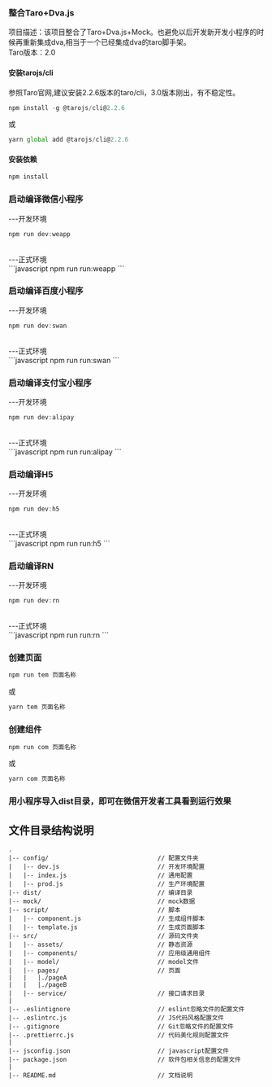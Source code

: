 ### 整合Taro+Dva.js 
项目描述：该项目整合了Taro+Dva.js+Mock。也避免以后开发新开发小程序的时候再重新集成dva,相当于一个已经集成dva的taro脚手架。<br>
Taro版本：2.0

#### 安装tarojs/cli
参照Taro官网,建议安装2.2.6版本的taro/cli，3.0版本刚出，有不稳定性。<br>
```javascript
npm install -g @tarojs/cli@2.2.6
```
或
```javascript
yarn global add @tarojs/cli@2.2.6
```
#### 安装依赖
```javascript
npm install
```
### 启动编译微信小程序
---开发环境<br>
```javascript
npm run dev:weapp
```
<br>
---正式环境<br>
```javascript
npm run run:weapp
```

### 启动编译百度小程序
---开发环境<br>
```javascript
npm run dev:swan
```
<br>
---正式环境<br>
```javascript
npm run run:swan
```

### 启动编译支付宝小程序
---开发环境<br>
```javascript
npm run dev:alipay
```
<br>
---正式环境<br>
```javascript
npm run run:alipay
```

### 启动编译H5
---开发环境<br>
```javascript
npm run dev:h5
```
<br>
---正式环境<br>
```javascript
npm run run:h5
```

### 启动编译RN
---开发环境<br>
```javascript
npm run dev:rn
```
<br>
---正式环境<br>
```javascript
npm run run:rn
```

### 创建页面
```javascript
npm run tem 页面名称
```
或
```javascript
yarn tem 页面名称
```

### 创建组件
```javascript
npm run com 页面名称
```
或
```javascript
yarn com 页面名称
```

### 用小程序导入dist目录，即可在微信开发者工具看到运行效果

## 文件目录结构说明

    .
    |-- config/                              // 配置文件夹
    |   |-- dev.js                           // 开发环境配置
    |   |-- index.js                         // 通用配置
    |   |-- prod.js                          // 生产环境配置
    |-- dist/                                // 编译目录
    |-- mock/                                // mock数据
    |-- script/                              // 脚本
    |   |-- component.js                     // 生成组件脚本
    |   |-- template.js                      // 生成页面脚本
    |-- src/                                 // 源码文件夹
    |   |-- assets/                          // 静态资源
    |   |-- components/                      // 应用级通用组件
    |   |-- model/                           // model文件
    |   |-- pages/                           // 页面
    |   |   |./pageA                         
    |   |   |./pageB  
    |   |-- service/                         // 接口请求目录
    |
    |-- .eslintignore                        // eslint忽略文件的配置文件
    |-- .eslintrc.js                         // JS代码风格配置文件
    |-- .gitignore                           // Git忽略文件的配置文件
    |-- .prettierrc.js                       // 代码美化规则配置文件
    |
    |-- jsconfig.json                        // javascript配置文件
    |-- package.json                         // 软件包相关信息的配置文件
    |
    |-- README.md                            // 文档说明